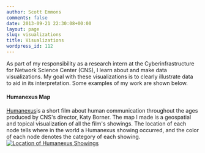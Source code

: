 ```yaml
---
author: Scott Emmons
comments: false
date: 2013-09-21 22:30:08+00:00
layout: page
slug: visualizations
title: Visualizations
wordpress_id: 112
---
```


As part of my responsibility as a research intern at the Cyberinfrastructure for Network Science Center (CNS), I learn about and make data visualizations. My goal with these visualizations is to clearly illustrate data to aid in its interpretation. Some examples of my work are shown below.


#### Humanexus Map



[Humanexus](http://yfshen.info/humanexus/)is a short film about human communication throughout the ages produced by CNS's director, Katy Borner. The map I made is a geospatial and topical visualization of all the film's showings. The location of each node tells where in the world a Humanexus showing occurred, and the color of each node denotes the category of each showing.
[![Location of Humanexus Showings](http://scottemmons.com/wp-content/uploads/2013/09/Location-of-Humanexus-Showings-1024x591.jpg)](/assets/Location-of-Humanexus-Showings.jpg)
